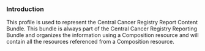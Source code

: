 ### Introduction

This profile is used to represent the Central Cancer Registry Report Content Bundle. This bundle is always part of the Central Cancer Registry Reporting Bundle and organizes the information using a Composition resource and will contain all the resources referenced from a Composition resource.


